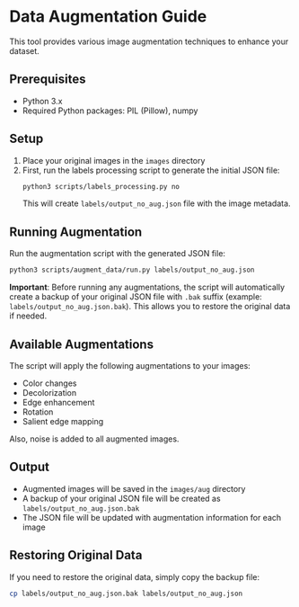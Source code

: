 # Data Augmentation Guide

This tool provides various image augmentation techniques to enhance your dataset.

## Prerequisites

- Python 3.x
- Required Python packages: PIL (Pillow), numpy

## Setup

1. Place your original images in the `images` directory
2. First, run the labels processing script to generate the initial JSON file:
   ```bash
   python3 scripts/labels_processing.py no
   ```
   This will create `labels/output_no_aug.json` file with the image metadata.

## Running Augmentation

Run the augmentation script with the generated JSON file:

```bash
python3 scripts/augment_data/run.py labels/output_no_aug.json
```

**Important**: Before running any augmentations, the script will automatically create a backup of your original JSON file with `.bak` suffix (example: `labels/output_no_aug.json.bak`). This allows you to restore the original data if needed.

## Available Augmentations

The script will apply the following augmentations to your images:
- Color changes
- Decolorization
- Edge enhancement
- Rotation
- Salient edge mapping

Also, noise is added to all augmented images.
## Output

- Augmented images will be saved in the `images/aug` directory
- A backup of your original JSON file will be created as `labels/output_no_aug.json.bak`
- The JSON file will be updated with augmentation information for each image

## Restoring Original Data

If you need to restore the original data, simply copy the backup file:
```bash
cp labels/output_no_aug.json.bak labels/output_no_aug.json
```
